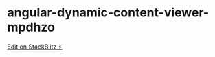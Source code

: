 # angular-dynamic-content-viewer-mpdhzo

[Edit on StackBlitz ⚡️](https://stackblitz.com/edit/angular-dynamic-content-viewer-pu8mv3)